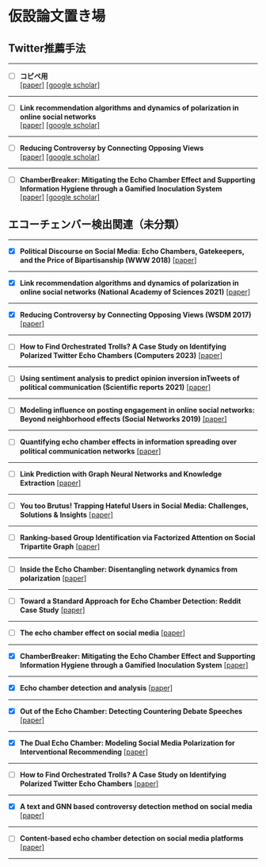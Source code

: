 # 仮設論文置き場

## Twitter推薦手法

***
- [ ] **コピペ用**  
   [[paper]]()
   [[google scholar]]()
   
***
- [ ] **Link recommendation algorithms and dynamics of polarization in online social networks**  
   [[paper]](https://www.pnas.org/doi/abs/10.1073/pnas.2102141118)
   [[google scholar]](https://scholar.google.co.jp/scholar?hl=ja&as_sdt=0%2C5&q=%22Link+recommendation+algorithms+and+dynamics+of+polarization+in+online+social+networks%22&btnG=)

***
- [ ] **Reducing Controversy by Connecting Opposing Views**  
   [[paper]](https://dl.acm.org/doi/abs/10.1145/3018661.3018703)
   [[google scholar]](https://scholar.google.co.jp/scholar?hl=ja&as_sdt=0%2C5&q=%22Reducing+Controversy+by+Connecting+Opposing+Views%22&btnG=)

***
- [ ] **ChamberBreaker: Mitigating the Echo Chamber Effect and Supporting Information Hygiene through a Gamified Inoculation System**  
   [[paper]](https://dl.acm.org/doi/abs/10.1145/3479859)
   [[google scholar]](https://scholar.google.co.jp/scholar?hl=ja&as_sdt=0%2C5&q=ChamberBreaker%3A+Mitigating+the+Echo+Chamber+Effect+and+Supporting+Information+Hygiene+through+a+Gamified+Inoculation+System&btnG=)



## エコーチェンバー検出関連（未分類）
***

- [x] **Political Discourse on Social Media: Echo Chambers, Gatekeepers, and the Price of Bipartisanship (WWW 2018)**
   [[paper]](https://dl.acm.org/doi/abs/10.1145/3178876.3186139)  
   
***
   
- [x] **Link recommendation algorithms and dynamics of polarization in online social networks (National Academy of Sciences 2021)**
   [[paper]](https://www.pnas.org/doi/abs/10.1073/pnas.2102141118)
   
***

- [x] **Reducing Controversy by Connecting Opposing Views (WSDM 2017)**
   [[paper]](https://dl.acm.org/doi/abs/10.1145/3018661.3018703)

***

- [ ] **How to Find Orchestrated Trolls? A Case Study on Identifying Polarized Twitter Echo Chambers (Computers 2023)**
   [[paper]](https://www.mdpi.com/2073-431X/12/3/57)

***

- [ ] **Using sentiment analysis to predict opinion inversion inTweets of political communication (Scientific reports 2021)**
   [[paper]](https://link.springer.com/content/pdf/10.1038/s41598-021-86510-w.pdf)

***

- [ ] **Modeling influence on posting engagement in online social networks: Beyond neighborhood effects (Social Networks 2019)**
   [[paper]](https://www.sciencedirect.com/science/article/pii/S0378873318303368)

***

- [ ] **Quantifying echo chamber effects in information spreading over political communication networks**
   [[paper]](https://epjds.epj.org/articles/epjdata/abs/2019/01/13688_2019_Article_213/13688_2019_Article_213.html)

***

- [ ] **Link Prediction with Graph Neural Networks and Knowledge Extraction**
   [[paper]](http://cs230.stanford.edu/projects_spring_2020/reports/38854344.pdf)

***

- [ ] **You too Brutus! Trapping Hateful Users in Social Media: Challenges, Solutions & Insights**
   [[paper]](https://paperswithcode.com/paper/you-too-brutus-trapping-hateful-users-in)

***

- [ ] **Ranking-based Group Identification via Factorized Attention on Social Tripartite Graph**
   [[paper]](https://paperswithcode.com/paper/ranking-based-group-identification-via)

***

- [ ] **Inside the Echo Chamber: Disentangling network dynamics from polarization**
   [[paper]](https://arxiv.org/abs/1906.09076)

***

- [ ] **Toward a Standard Approach for Echo Chamber Detection: Reddit Case Study**
   [[paper]](https://www.mdpi.com/2076-3417/11/12/5390)

***

- [ ] **The echo chamber effect on social media**
   [[paper]](https://www.pnas.org/doi/abs/10.1073/pnas.2023301118)

***

- [x] **ChamberBreaker: Mitigating the Echo Chamber Effect and Supporting Information Hygiene through a Gamified Inoculation System**
   [[paper]](https://dl.acm.org/doi/abs/10.1145/3479859)

***

- [x] **Echo chamber detection and analysis**
   [[paper]](https://link.springer.com/article/10.1007/s13278-021-00779-3)

***

- [x] **Out of the Echo Chamber: Detecting Countering Debate Speeches**
   [[paper]](https://arxiv.org/abs/2005.01157)

***

- [x] **The Dual Echo Chamber: Modeling Social Media Polarization for Interventional Recommending**
   [[paper]](https://dl.acm.org/doi/abs/10.1145/3460231.3474261)

***

- [ ] **How to Find Orchestrated Trolls? A Case Study on Identifying Polarized Twitter Echo Chambers**
   [[paper]](https://www.mdpi.com/2073-431X/12/3/57)

***

- [x] **A text and GNN based controversy detection method on social media**
   [[paper]](https://link.springer.com/article/10.1007/s11280-022-01116-0)

***

- [ ] **Content-based echo chamber detection on social media platforms**
   [[paper]](https://www.researchgate.net/publication/338616548_Content-based_echo_chamber_detection_on_social_media_platforms)

***
